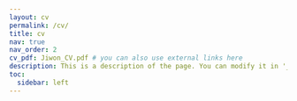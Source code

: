 ```yaml
---
layout: cv
permalink: /cv/
title: cv
nav: true
nav_order: 2
cv_pdf: Jiwon_CV.pdf # you can also use external links here
description: This is a description of the page. You can modify it in '_pages/cv.md'. You can also change or remove the top pdf download button.
toc:
  sidebar: left
---
```

